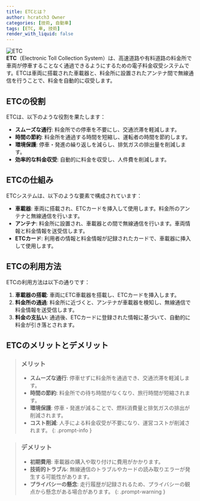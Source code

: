 ```yaml
---
title: ETCとは？
author: hcratch3 Owner
categories: [技術, 自動車]
tags: [ETC, 車, 技術]
render_with_liquid: false
---
```

<img src="https://www.its-tea.or.jp/Portals/0/images/entities/related_equipment/logo_etc.png" alt="ETC" title="ETC"><br>
**ETC**（Electronic Toll Collection System）は、高速道路や有料道路の料金所で車両が停車することなく通過できるようにするための電子料金収受システムです。ETCは車両に搭載された車載器と、料金所に設置されたアンテナ間で無線通信を行うことで、料金を自動的に収受します。

## ETCの役割

ETCは、以下のような役割を果たします：

- **スムーズな通行**: 料金所での停車を不要にし、交通渋滞を軽減します。
- **時間の節約**: 料金所を通過する時間を短縮し、運転者の時間を節約します。
- **環境保護**: 停車・発進の繰り返しを減らし、排気ガスの排出量を削減します。
- **効率的な料金収受**: 自動的に料金を収受し、人件費を削減します。

## ETCの仕組み

ETCシステムは、以下のような要素で構成されています：

- **車載器**: 車両に搭載され、ETCカードを挿入して使用します。料金所のアンテナと無線通信を行います。
- **アンテナ**: 料金所に設置され、車載器との間で無線通信を行います。車両情報と料金情報を送受信します。
- **ETCカード**: 利用者の情報と料金情報が記録されたカードで、車載器に挿入して使用します。

## ETCの利用方法

ETCの利用方法は以下の通りです：

1. **車載器の搭載**: 車両にETC車載器を搭載し、ETCカードを挿入します。
2. **料金所の通過**: 料金所に近づくと、アンテナが車載器を検知し、無線通信で料金情報を送受信します。
3. **料金の支払い**: 通過後、ETCカードに登録された情報に基づいて、自動的に料金が引き落とされます。

## ETCのメリットとデメリット

> ### メリット
> - **スムーズな通行**: 停車せずに料金所を通過でき、交通渋滞を軽減します。
> - **時間の節約**: 料金所での待ち時間がなくなり、旅行時間が短縮されます。
> - **環境保護**: 停車・発進が減ることで、燃料消費量と排気ガスの排出が削減されます。
> - **コスト削減**: 人手による料金収受が不要になり、運営コストが削減されます。
{: .prompt-info }

> ### デメリット
> - **初期費用**: 車載器の購入や取り付けに費用がかかります。
> - **技術的トラブル**: 無線通信のトラブルやカードの読み取りエラーが発生する可能性があります。
> - **プライバシーの懸念**: 走行履歴が記録されるため、プライバシーの観点から懸念がある場合があります。
{: .prompt-warning }
